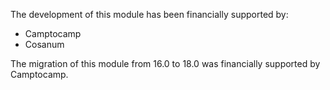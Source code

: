 The development of this module has been financially supported by:

- Camptocamp
- Cosanum

The migration of this module from 16.0 to 18.0 was financially supported by Camptocamp.
